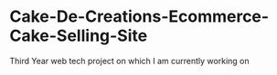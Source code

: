 # Cake-De-Creations-Ecommerce-Cake-Selling-Site
Third Year web tech project on which I am currently working on

